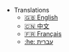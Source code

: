 - Translations
  - [:uk: English](/)
  - [:cn: 中文](/zh-cn/)
  - [:fr: Français](/fr-fr/)
  - [:he: עברית](/he-il/)
